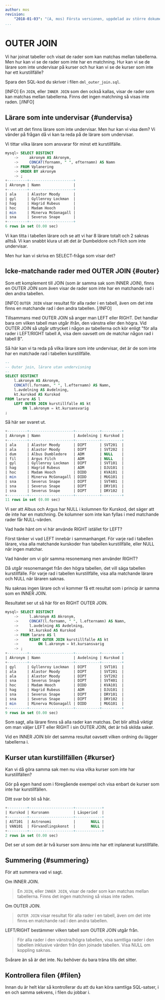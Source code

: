 ```yaml
---
author: mos
revision:
    "2018-01-03": "(A, mos) Första versionen, uppdelad av större dokument."
...
```

OUTER JOIN
==================================

Vi har joinat tabeller och visat de rader som kan matchas mellan tabellerna. Men hur kan vi se de rader som inte har en matchning. Hur kan vi se de lärare som inte undervisar på kurser och hur kan vi se de kurser som inte har ett kurstillfälle?

Spara den SQL-kod du skriver i filen `dml_outer_join.sql`.

[INFO]
En `JOIN`, eller `INNER JOIN` som den också kallas, visar de rader som kan matchas mellan tabellerna. Finns det ingen matchning så visas inte raden.
[/INFO]



Lärare som inte undervisar {#undervisa}
----------------------------------

Vi vet att det finns lärare som inte undervisar. Men hur kan vi visa dem? Vi vänder på frågan då vi kan ta reda på de lärare som undervisar.

Vi tittar vilka lärare som ansvarar för minst ett kurstillfälle.

```sql
mysql> SELECT DISTINCT
    ->     akronym AS Akronym,
    ->     CONCAT(fornamn, " ", efternamn) AS Namn
    -> FROM Vplanering
    -> ORDER BY akronym
    -> ;
+---------+--------------------+
| Akronym | Namn               |
+---------+--------------------+
| ala     | Alastor Moody      |
| gyl     | Gyllenroy Lockman  |
| hag     | Hagrid Rubeus      |
| hoc     | Madam Hooch        |
| min     | Minerva McGonagall |
| sna     | Severus Snape      |
+---------+--------------------+
6 rows in set (0.00 sec)
```

Vi kan titta i tabellen lärare och se att vi har 8 lärare totalt och 2 saknas alltså. Vi kan snabbt klura ut att det är Dumbeldore och Filch som inte undervisar.

Men hur kan vi skriva en SELECT-fråga som visar det?



Icke-matchande rader med OUTER JOIN {#outer}
----------------------------------

Som ett komplement till JOIN (som är samma sak som INNER JOIN), finns en OUTER JOIN som även visar de rader som inte har en matchande rad i den andra tabellen.

[INFO]
`OUTER JOIN` visar resultat för alla rader i en tabell, även om det inte finns en matchande rad i den andra tabellen.
[/INFO]

Tillsammans med OUTER JOIN så anger man LEFT eller RIGHT. Det handlar bara om vilken tabell man utgår ifrån, den vänstra eller den högra. Vid OUTER JOIN så utgår uttrycket i någon av tabellerna och kör enligt "för alla rader i LEFT/RIGHT tabell A, visa dem oavsett om de matchar någon rad i tabell B".

Så här kan vi ta reda på vilka lärare som inte undervisar, det är de som inte har en matchade rad i tabellen kurstillfälle.

```sql
--
-- Outer join, lärare utan undervisning
--
SELECT DISTINCT
	l.akronym AS Akronym,
    CONCAT(l.fornamn, " ", l.efternamn) AS Namn,
	l.avdelning AS Avdelning,
    kt.kurskod AS Kurskod
FROM larare AS l
	LEFT OUTER JOIN kurstillfalle AS kt
		ON l.akronym = kt.kursansvarig
;
```

Så här ser svaret ut.

```sql
+---------+--------------------+-----------+---------+
| Akronym | Namn               | Avdelning | Kurskod |
+---------+--------------------+-----------+---------+
| ala     | Alastor Moody      | DIPT      | SVT201  |
| ala     | Alastor Moody      | DIPT      | SVT202  |
| dum     | Albus Dumbledore   | ADM       | NULL    |
| fil     | Argus Filch        | ADM       | NULL    |
| gyl     | Gyllenroy Lockman  | DIPT      | SVT101  |
| hag     | Hagrid Rubeus      | ADM       | DJU101  |
| hoc     | Madam Hooch        | DIDD      | KVA101  |
| min     | Minerva McGonagall | DIDD      | MUG101  |
| sna     | Severus Snape      | DIPT      | SVT401  |
| sna     | Severus Snape      | DIPT      | DRY101  |
| sna     | Severus Snape      | DIPT      | DRY102  |
+---------+--------------------+-----------+---------+
11 rows in set (0.00 sec)
```

Vi ser att Albus och Argus har NULL i kolumnen för Kurskod, det säger att de inte har en matchning. De kolumner som inte kan fyllas i med matchande rader får NULL-värden.

Vad hade hänt om vi här använde RIGHT istället för LEFT?

Först tänker vi vad LEFT innebär i sammanhanget. För varje rad i tabellen lärare, visa alla matchande kurskoder fran tabellen kurstillfälle, eller NULL när ingen matchar.

Vad händer om vi gör samma resonemang men använder RIGHT?

Då utgår resonemanget från den högra tabellen, det vill säga tabellen kurstillfälle. För varje rad i tabellen kurstillfälle, visa alla matchande lärare och NULL när läraren saknas.

Nu saknas ingen lärare och vi kommer få ett resultat som i princip är samma som en INNER JOIN.

Resultatet ser ut så här för en RIGHT OUTER JOIN.

```sql
mysql> SELECT DISTINCT
    ->     l.akronym AS Akronym,
    ->     CONCAT(l.fornamn, " ", l.efternamn) AS Namn,
    ->     l.avdelning AS Avdelning,
    ->     kt.kurskod AS Kurskod
    -> FROM larare AS l
    ->     RIGHT OUTER JOIN kurstillfalle AS kt
    ->         ON l.akronym = kt.kursansvarig
    -> ;
+---------+--------------------+-----------+---------+
| Akronym | Namn               | Avdelning | Kurskod |
+---------+--------------------+-----------+---------+
| gyl     | Gyllenroy Lockman  | DIPT      | SVT101  |
| ala     | Alastor Moody      | DIPT      | SVT201  |
| ala     | Alastor Moody      | DIPT      | SVT202  |
| sna     | Severus Snape      | DIPT      | SVT401  |
| hoc     | Madam Hooch        | DIDD      | KVA101  |
| hag     | Hagrid Rubeus      | ADM       | DJU101  |
| sna     | Severus Snape      | DIPT      | DRY101  |
| sna     | Severus Snape      | DIPT      | DRY102  |
| min     | Minerva McGonagall | DIDD      | MUG101  |
+---------+--------------------+-----------+---------+
9 rows in set (0.00 sec)
```

Som sagt, alla lärare finns så alla rader kan matchas. Det blir alltså viktigt om man väljer LEFT eller RIGHT i sin OUTER JOIN, det är två skilda saker.

Vid en INNER JOIN blir det samma resultat oavsett vilken ordning du lägger tabellerna i.



Kurser utan kurstillfällen {#kurser}
----------------------------------

Kan vi då göra samma sak men nu visa vilka kurser som inte har kurstillfällen?

Gör på egen hand som i föregående exempel och visa enbart de kurser som inte har kurstillfällen.

Ditt svar bör bli så här.

```sql
+---------+--------------------+------------+
| Kurskod | Kursnamn           | Läsperiod  |
+---------+--------------------+------------+
| AST101  | Astronomi          |       NULL |
| VAN101  | Förvandlingskonst  |       NULL |
+---------+--------------------+------------+
2 rows in set (0.00 sec)
```

Det ser ut som det är två kurser som ännu inte har ett inplanerat kurstillfälle.



Summering {#summering}
----------------------------------

För att summera vad vi sagt.

Om INNER JOIN.

> En `JOIN`, eller `INNER JOIN`, visar de rader som kan matchas mellan tabellerna. Finns det ingen matchning så visas inte raden.

Om OUTER JOIN.

> `OUTER JOIN` visar resultat för alla rader i en tabell, även om det inte finns en matchande rad i den andra tabellen.

LEFT/RIGHT bestämmer vilken tabell som OUTER JOIN utgår från.

> För alla rader i den vänstra/högra tabellen, visa samtliga rader i den tabellen inklusive värden från den joinade tabellen. Visa NULL om koppling saknas.

Svårare än så är det inte. Nu behöver du bara träna tills det sitter.



Kontrollera filen {#filen}
----------------------------------

Innan du är helt klar så kontrollerar du att du kan köra samtliga SQL-satser, i en och samma sekvens, i filen du jobbar i.
